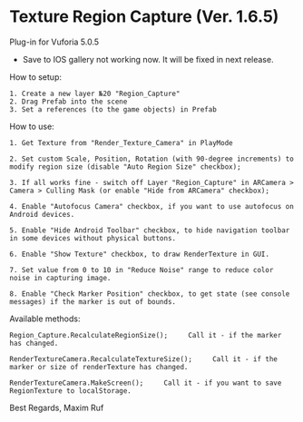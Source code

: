 # Texture Region Capture (Ver. 1.6.5)
Plug-in for Vuforia 5.0.5

* Save to IOS gallery not working now. It will be fixed in next release.

How to setup:

	1. Create a new layer №20 "Region_Capture"
	2. Drag Prefab into the scene
	3. Set a references (to the game objects) in Prefab

How to use:

	1. Get Texture from "Render_Texture_Camera" in PlayMode

	2. Set custom Scale, Position, Rotation (with 90-degree increments) to modify region size (disable "Auto Region Size" checkbox);
	
	3. If all works fine - switch off Layer "Region_Capture" in ARCamera > Camera > Culling Mask (or enable "Hide from ARCamera" checkbox);

	4. Enable "Autofocus Camera" checkbox, if you want to use autofocus on Android devices.

	5. Enable "Hide Android Toolbar" checkbox, to hide navigation toolbar in some devices without physical buttons.

	6. Enable "Show Texture" checkbox, to draw RenderTexture in GUI.

	7. Set value from 0 to 10 in "Reduce Noise" range to reduce color noise in capturing image.

	8. Enable "Check Marker Position" checkbox, to get state (see console messages) if the marker is out of bounds.

Available methods:

	Region_Capture.RecalculateRegionSize();     Call it - if the marker has changed.

	RenderTextureCamera.RecalculateTextureSize();     Call it - if the marker or size of renderTexture has changed.

	RenderTextureCamera.MakeScreen();     Call it - if you want to save RegionTexture to localStorage.


  Best Regards, Maxim Ruf
